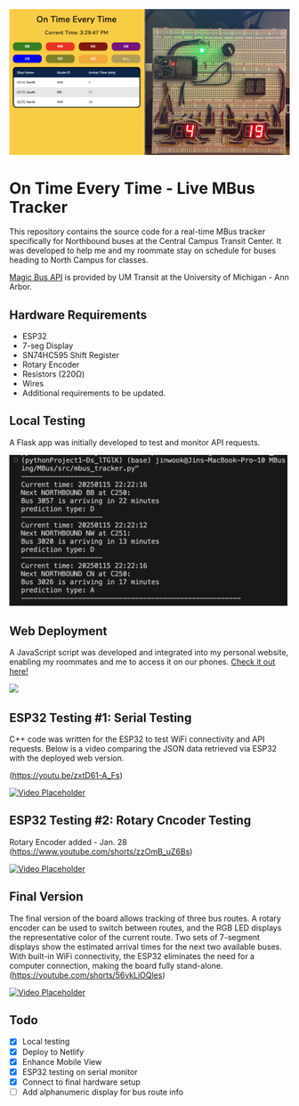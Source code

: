 <img src="/assets/images/final/frontpage.png">

# On Time Every Time - Live MBus Tracker
This repository contains the source code for a real-time MBus tracker specifically for Northbound buses at the Central Campus Transit Center. It was developed to help me and my roommate stay on schedule for buses heading to North Campus for classes.

[Magic Bus API](https://mbus.ltp.umich.edu/home) is provided by UM Transit at the University of Michigan - Ann Arbor.

## Hardware Requirements
- ESP32
- 7-seg Display
- SN74HC595 Shift Register
- Rotary Encoder
- Resistors (220Ω)
- Wires
- Additional requirements to be updated.

## Local Testing
A Flask app was initially developed to test and monitor API requests.

<img src="/assets/images/old/testing.png" width="500">

## Web Deployment
A JavaScript script was developed and integrated into my personal website, enabling my roommates and me to access it on our phones. [Check it out here!](http://jinwookshin.com/templates/bus-prediction)

<img src="/assets/images/final/web/MobileDemo.gif" width="400">

## ESP32 Testing #1: Serial Testing
C++ code was written for the ESP32 to test WiFi connectivity and API requests. Below is a video comparing the JSON data retrieved via ESP32 with the deployed web version.

(https://youtu.be/zxtD61-A_Fs)

[![Video Placeholder](https://img.youtube.com/vi/zxtD61-A_Fs/0.jpg)](https://youtu.be/zxtD61-A_Fs)

## ESP32 Testing #2: Rotary Cncoder Testing
Rotary Encoder added - Jan. 28
(https://www.youtube.com/shorts/zzOmB_uZ6Bs)

[![Video Placeholder](https://img.youtube.com/vi/zzOmB_uZ6Bs/0.jpg)](https://www.youtube.com/shorts/zzOmB_uZ6Bs)

## Final Version
The final version of the board allows tracking of three bus routes. A rotary encoder can be used to switch between routes, and the RGB LED displays the representative color of the current route. Two sets of 7-segment displays show the estimated arrival times for the next two available buses. With built-in WiFi connectivity, the ESP32 eliminates the need for a computer connection, making the board fully stand-alone.
(https://youtube.com/shorts/56vkLiOQles)

[![Video Placeholder](https://img.youtube.com/vi/56vkLiOQles/0.jpg)](https://www.youtube.com/shorts/56vkLiOQles)

## Todo

- [x] Local testing
- [x] Deploy to Netlify
- [x] Enhance Mobile View
- [x] ESP32 testing on serial monitor
- [x] Connect to final hardware setup
- [ ] Add alphanumeric display for bus route info

